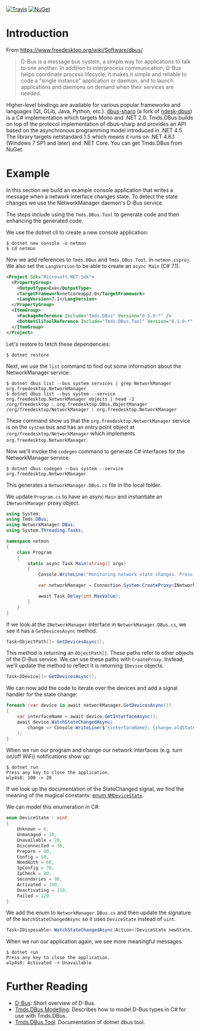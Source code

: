 [![Travis](https://api.travis-ci.org/tmds/Tmds.DBus.svg?branch=master)](https://travis-ci.org/tmds/Tmds.DBus)
[![NuGet](https://img.shields.io/nuget/v/Tmds.DBus.svg)](https://www.nuget.org/packages/Tmds.DBus)

# Introduction

From https://www.freedesktop.org/wiki/Software/dbus/

> D-Bus is a message bus system, a simple way for applications to talk to one another. In addition to interprocess
communication, D-Bus helps coordinate process lifecycle; it makes it simple and reliable to code a "single instance"
application or daemon, and to launch applications and daemons on demand when their services are needed.

Higher-level bindings are available for various popular frameworks and languages (Qt, GLib, Java, Python, etc.).
[dbus-sharp](https://github.com/mono/dbus-sharp) (a fork of [ndesk-dbus](http://www.ndesk.org/DBusSharp)) is a C#
implementation which targets Mono and .NET 2.0. Tmds.DBus builds on top of the protocol implementation of dbus-sharp
and provides an API based on the asynchronous programming model introduced in .NET 4.5. The library targets
netstandard 1.5 which means it runs on .NET 4.6.1 (Windows 7 SP1 and later) and .NET Core. You can get Tmds.DBus from NuGet.

# Example

In this section we build an example console application that writes a message when a network interface changes state.
To detect the state changes we use the NetworkManager daemon's D-Bus service.

The steps include using the `Tmds.DBus.Tool` to generate code and then enhancing the generated code.

We use the dotnet cli to create a new console application:

```
$ dotnet new console -o netmon
$ cd netmon
```

Now we add references to `Tmds.DBus` and `Tmds.DBus.Tool`. in `netmon.csproj`. We also set the `LangVersion` to be able to create an `async Main` (C# 7.1).

```xml
<Project Sdk="Microsoft.NET.Sdk">
  <PropertyGroup>
    <OutputType>Exe</OutputType>
    <TargetFramework>netcoreapp2.0</TargetFramework>
    <LangVersion>7.1</LangVersion>
  </PropertyGroup>
  <ItemGroup>
    <PackageReference Include="Tmds.DBus" Version="0.5.0-*" />
    <DotNetCliToolReference Include="Tmds.DBus.Tool" Version="0.1.0-*" />
  </ItemGroup>
</Project>
```

Let's restore to fetch these dependencies:

```
$ dotnet restore
```

Next, we use the `list` command to find out some information about the NetworkManager service:
```
$ dotnet dbus list --bus system services | grep NetworkManager
org.freedesktop.NetworkManager
$ dotnet dbus list --bus system --service org.freedesktop.NetworkManager objects | head -2
/org/freedesktop : org.freedesktop.DBus.ObjectManager
/org/freedesktop/NetworkManager : org.freedesktop.NetworkManager
```

These command show us that the `org.freedesktop.NetworkManager` service is on the `system` bus
and has an entry point object at `/org/freedesktop/NetworkManager` which implements `org.freedesktop.NetworkManager`.

Now we'll invoke the `codegen` command to generate C# interfaces for the NetworkManager service.

```
$ dotnet dbus codegen --bus system --service org.freedesktop.NetworkManager
```

This generates a `NetworkManager.DBus.cs` file in the local folder.

We update `Program.cs` to have an async `Main` and instiantiate an `INetworkManager` proxy object.

```C#
using System;
using Tmds.DBus;
using NetworkManager.DBus;
using System.Threading.Tasks;

namespace netmon
{
    class Program
    {
        static async Task Main(string[] args)
        {
            Console.WriteLine("Monitoring network state changes. Press Ctrl-C to stop.");

            var networkManager = Connection.System.CreateProxy<INetworkManager>("org.freedesktop.NetworkManager", "/org/freedesktop/NetworkManager");

            await Task.Delay(int.MaxValue);
        }
    }
}
```

If we look at the `INetworkManager` interface in `NetworkManager.DBus.cs`, we see it has a `GetDevicesAsync` method.

```C#
Task<ObjectPath[]> GetDevicesAsync();
```

This method is returning an `ObjectPath[]`. These paths refer to other objects of the D-Bus service. We can use these
paths with `CreateProxy`. Instead, we'll update the method to reflect it is returning `IDevice` objects.

```C#
Task<IDevice[]> GetDevicesAsync();
```

We can now add the code to iterate over the devices and add a signal handler for the state change:

```C#
foreach (var device in await networkManager.GetDevicesAsync())
{
    var interfaceName = await device.GetInterfaceAsync();
    await device.WatchStateChangedAsync(
        change => Console.WriteLine($"{interfaceName}: {change.oldState} -> {change.newState}")
    );
}
```

When we run our program and change our network interfaces (e.g. turn on/off WiFi) notifications show up:

```
$ dotnet run
Press any key to close the application.
wlp4s0: 100 -> 20
```

If we look up the documentation of the StateChanged signal, we find the meaning of the magical constants: [enum `NMDeviceState`](https://developer.gnome.org/NetworkManager/stable/nm-dbus-types.html#NMDeviceState).

We can model this enumeration in C#:
```C#
enum DeviceState : uint
{
    Unknown = 0,
    Unmanaged = 10,
    Unavailable = 20,
    Disconnected = 30,
    Prepare = 40,
    Config = 50,
    NeedAuth = 60,
    IpConfig = 70,
    IpCheck = 80,
    Secondaries = 90,
    Activated = 100,
    Deactivating = 110,
    Failed = 120
}
```

We add the enum to `NetworkManager.DBus.cs` and then update the signature of the `WatchStateChangedAsync` so it
uses `DeviceState` instead of `uint`.

```C#
Task<IDisposable> WatchStateChangedAsync(Action<(DeviceState newState, DeviceState oldState, uint reason)> action);
```

When we run our application again, we see more meaningful messages.

```
$ dotnet run
Press any key to close the application.
wlp4s0: Activated -> Unavailable
```

# Further Reading

* [D-Bus](docs/dbus.md): Short overview of D-Bus.
* [Tmds.DBus Modelling](docs/modelling.md): Describes how to model D-Bus types in C# for use with Tmds.DBus.
* [Tmds.DBus.Tool](docs/tool.md): Documentation of dotnet dbus tool.
